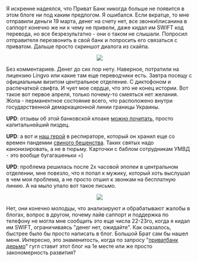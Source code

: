 Я искренне надеялся, что Приват Банк никогда больше не появится в этом блоге ни под каким предлогом. Я ошибался. Если вкратце, то мне отправили деньги 19 марта, денег на счету нет, все звонки\писанина в саппорт конечно же ни к чему не привели, даже кидал им SWIFT код перевода, но все безрезультатно - они о таком не слышали. Попросил отправителя перезвонить в свой банк и попросить его связаться с приватом. Дальше просто скриншот диалога из скайпа. <p align="center"><img src="/media/pictures/privatlol.png" align="none" style="border:1pxsolidblack;"></p>Без комментариев. Денег до сих пор нету. Наверное, потратили на лицензию Lingvo или какие там еще переводчики есть. Завтра посещу с официальным визитом центральное отделение. С диктофоном и распечаткой свифта. И чует мое сердце, что это не конец истории. Вот такое вот первое апреля, только почему-то смеяться нет желания. Жопа - перманентное состояние всего, что расположено внутри государственной демаркационной линии границы Украины.<p></p><p><strong>UPD</strong>: отзывы об этой банковской клоаке <a href="http://okredite.com.ua/banks_bankcomments_1.htm">можно почитать</a>, просто капитальнейший пиздец.</p><p></p><p><strong>UPD</strong>: а вот и <a href="http://www.blog.privatbank.ua/?p=916">наш герой</a> в респираторе, который он хранил еще со времен пандемии <a href="/blog/208.html">свиного бешенства</a>. Таких святых надо канонизировать, а не в тюрьму. Карточки с баблом сотрудникам УМВД - это вообще бугагашеньки =)</p><p></p><p><strong>UPD</strong>: проблема решилась после 2х часовой эпопеи в центральном отделении, мне повезло, что я попал к мужику, который хоть выслушал в чем моя проблема, а не просто отшил к звонкам на бесплатную линию. А на мыло упало вот такое письмо. </p><p></p><p align="center"><img src="/media/pictures/privatetruth.png" align="none" /></p><p align="center"></p><p>Нет, они конечно молодцы, что анализируют и обрабатывают жалобы в блогах, вопрос в другом, почему лайв саппорт и поддержка по телефону не могла мне сообщить это еще числа 22-23го, когда я кидал им SWIFT, ограничиваясь "денег нет, ожидайте". Как оказалось, быстрее было бы просто написать в блог. Большой Брат сам бы нашел меня. Интересно, это знаменитость, когда по запросу "<a href="http://www.google.com.ua/search?sourceid=chrome&ie=UTF-8&q=приватбанк+дерьмо">приватбанк дерьмо</a>" гугл ставит этот блог на 1e месте или же просто закономерность развития?</p>